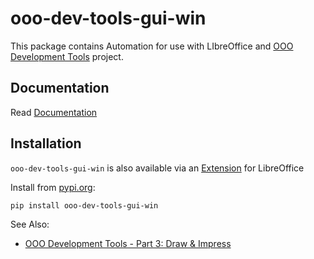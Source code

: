 # ooo-dev-tools-gui-win

This package contains Automation for use with LIbreOffice and [OOO Development Tools] project.

## Documentation

Read [Documentation]

## Installation

`ooo-dev-tools-gui-win` is also available via an [Extension](https://extensions.libreoffice.org/en/extensions/show/41986) for LibreOffice

Install from [pypi.org](https://pypi.org/project/ooo-dev-tools-gui-win/):

```sh
pip install ooo-dev-tools-gui-win
```

See Also:

- [OOO Development Tools - Part 3: Draw & Impress](https://python-ooo-dev-tools.readthedocs.io/en/latest/odev/part3/index.html)

[OOO Development Tools]: https://python-ooo-dev-tools.readthedocs.io/en/latest/index.html
[Documentation]: https://ooo-dev-tools-gui-win.readthedocs.io/en/latest/index.html
